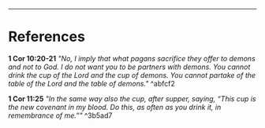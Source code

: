 

---
# References

**1 Cor 10:20-21** *"No, I imply that what pagans sacrifice they offer to demons and not to God. I do not want you to be partners with demons. You cannot drink the cup of the Lord and the cup of demons. You cannot partake of the table of the Lord and the table of demons."* ^abfcf2

**1 Cor 11:25**
*"In the same way also the cup, after supper, saying, “This cup is the new covenant in my blood. Do this, as often as you drink it, in remembrance of me.”"* ^3b5ad7

